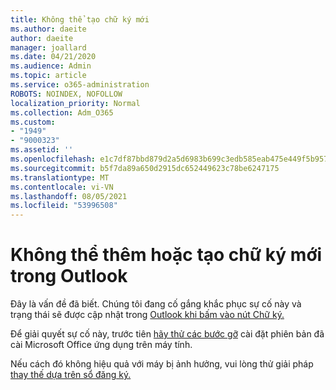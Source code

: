 ```yaml
---
title: Không thể tạo chữ ký mới
ms.author: daeite
author: daeite
manager: joallard
ms.date: 04/21/2020
ms.audience: Admin
ms.topic: article
ms.service: o365-administration
ROBOTS: NOINDEX, NOFOLLOW
localization_priority: Normal
ms.collection: Adm_O365
ms.custom:
- "1949"
- "9000323"
ms.assetid: ''
ms.openlocfilehash: e1c7df87bbd879d2a5d6983b699c3edb585eab475e449f5b95775927d704361e
ms.sourcegitcommit: b5f7da89a650d2915dc652449623c78be6247175
ms.translationtype: MT
ms.contentlocale: vi-VN
ms.lasthandoff: 08/05/2021
ms.locfileid: "53996508"
---
```

# <a name="cannot-add-or-create-a-new-signature-in-outlook"></a>Không thể thêm hoặc tạo chữ ký mới trong Outlook

Đây là vấn đề đã biết. Chúng tôi đang cố gắng khắc phục sự cố này và trạng thái sẽ được cập nhật trong [Outlook khi bấm vào nút Chữ ký.](https://support.office.com/article/c70b36c2-66ca-401c-ab45-f29a46495d02)

Để giải quyết sự cố này, trước tiên [hãy thử các bước gỡ](https://support.office.com/article/c70b36c2-66ca-401c-ab45-f29a46495d02) cài đặt phiên bản đã cài Microsoft Office ứng dụng trên máy tính. 

Nếu cách đó không hiệu quả với máy bị ảnh hưởng, vui lòng thử giải pháp [thay thế dựa trên sổ đăng ký.](https://support.office.com/article/c70b36c2-66ca-401c-ab45-f29a46495d02)